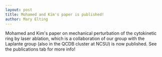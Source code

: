 ```yaml
---
layout: post
title: Mohamed and Kim's paper is published!
author: Mary Elting
---
```


Mohamed and Kim's paper on mechanical perturbation of the cytokinetic ring by laser ablation, which is a collaboration of our group with the Laplante group (also in the QCDB cluster at NCSU) is now published. See the publications tab for more info!
